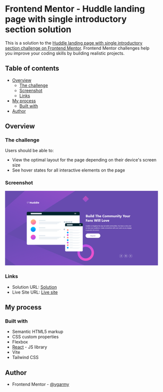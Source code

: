 # Frontend Mentor - Huddle landing page with single introductory section solution

This is a solution to the [Huddle landing page with single introductory section challenge on Frontend Mentor](https://www.frontendmentor.io/challenges/huddle-landing-page-with-a-single-introductory-section-B_2Wvxgi0). Frontend Mentor challenges help you improve your coding skills by building realistic projects. 

## Table of contents

- [Overview](#overview)
  - [The challenge](#the-challenge)
  - [Screenshot](#screenshot)
  - [Links](#links)
- [My process](#my-process)
  - [Built with](#built-with)
- [Author](#author)

## Overview

### The challenge

Users should be able to:

- View the optimal layout for the page depending on their device's screen size
- See hover states for all interactive elements on the page

### Screenshot

![](./screenshot.png)


### Links

- Solution URL: [Solution](https://github.com/vgarmy/huddle-landing-page)
- Live Site URL: [Live site](https://vgarmy.github.io/huddle-landing-page/)

## My process

### Built with

- Semantic HTML5 markup
- CSS custom properties
- Flexbox
- [React](https://reactjs.org/) - JS library
- Vite
- Tailwind CSS

## Author

- Frontend Mentor - [@vgarmy](https://www.frontendmentor.io/profile/vgarmy)
